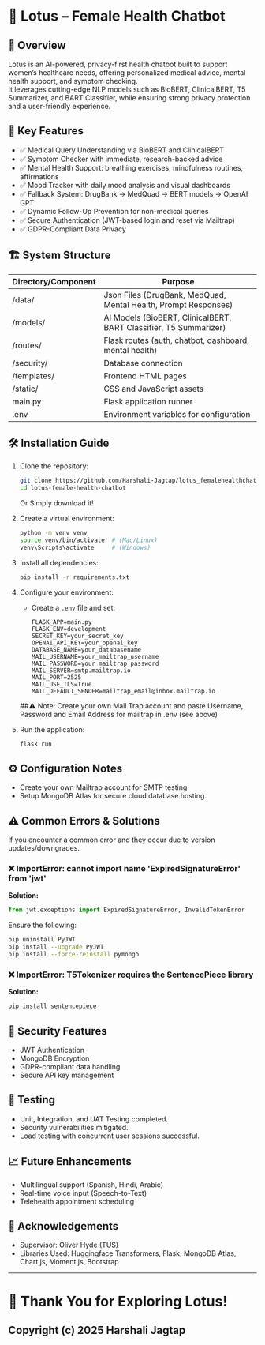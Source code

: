 
# 🌸 Lotus – Female Health Chatbot

## 📖 Overview
Lotus is an AI-powered, privacy-first health chatbot built to support women’s healthcare needs, offering personalized medical advice, mental health support, and symptom checking.  
It leverages cutting-edge NLP models such as BioBERT, ClinicalBERT, T5 Summarizer, and BART Classifier, while ensuring strong privacy protection and a user-friendly experience.

## 🚀 Key Features
- ✅ Medical Query Understanding via BioBERT and ClinicalBERT
- ✅ Symptom Checker with immediate, research-backed advice
- ✅ Mental Health Support: breathing exercises, mindfulness routines, affirmations
- ✅ Mood Tracker with daily mood analysis and visual dashboards
- ✅ Fallback System: DrugBank → MedQuad → BERT models → OpenAI GPT
- ✅ Dynamic Follow-Up Prevention for non-medical queries
- ✅ Secure Authentication (JWT-based login and reset via Mailtrap)
- ✅ GDPR-Compliant Data Privacy

## 🏗️ System Structure
| Directory/Component | Purpose |
|----------------------|---------|
| /data/           | Json Files (DrugBank, MedQuad, Mental Health, Prompt Responses) |
| /models/           | AI Models (BioBERT, ClinicalBERT, BART Classifier, T5 Summarizer) |
| /routes/           | Flask routes (auth, chatbot, dashboard, mental health) |
| /security/        | Database connection |
| /templates/        | Frontend HTML pages |
| /static/           | CSS and JavaScript assets |
| main.py            | Flask application runner |
| .env               | Environment variables for configuration |

## 🛠 Installation Guide
1. Clone the repository:
   ```bash
   git clone https://github.com/Harshali-Jagtap/lotus_femalehealthchatbot.git
   cd lotus-female-health-chatbot
   ```
   Or Simply download it!

2. Create a virtual environment:
   ```bash
   python -m venv venv
   source venv/bin/activate  # (Mac/Linux)
   venv\Scripts\activate     # (Windows)
   ```

3. Install all dependencies:
   ```bash
   pip install -r requirements.txt
   ```

4. Configure your environment:
   - Create a `.env` file and set:
     ```
     FLASK_APP=main.py
     FLASK_ENV=development
     SECRET_KEY=your_secret_key
     OPENAI_API_KEY=your_openai_key
     DATABASE_NAME=your_databasename
     MAIL_USERNAME=your_mailtrap_username
     MAIL_PASSWORD=your_mailtrap_password
     MAIL_SERVER=smtp.mailtrap.io
     MAIL_PORT=2525
     MAIL_USE_TLS=True
     MAIL_DEFAULT_SENDER=mailtrap_email@inbox.mailtrap.io
     ```
    ##⚠️ Note: Create your own Mail Trap account and paste Username, Password and Email Address for mailtrap in .env (see above)
5. Run the application:
   ```bash
   flask run
   ```

## ⚙️ Configuration Notes
- Create your own Mailtrap account for SMTP testing.
- Setup MongoDB Atlas for secure cloud database hosting.

## ⚠️ Common Errors & Solutions
If you encounter a common error and they occur due to version updates/downgrades.
### ❌ ImportError: cannot import name 'ExpiredSignatureError' from 'jwt'
**Solution:**
```python
from jwt.exceptions import ExpiredSignatureError, InvalidTokenError
```
Ensure the following:
```bash
pip uninstall PyJWT
pip install --upgrade PyJWT
pip install --force-reinstall pymongo
```

### ❌ ImportError: T5Tokenizer requires the SentencePiece library
**Solution:**
```bash
pip install sentencepiece
```

## 🔐 Security Features
- JWT Authentication
- MongoDB Encryption
- GDPR-compliant data handling
- Secure API key management

## 🧪 Testing
- Unit, Integration, and UAT Testing completed.
- Security vulnerabilities mitigated.
- Load testing with concurrent user sessions successful.

## 📈 Future Enhancements
- Multilingual support (Spanish, Hindi, Arabic)
- Real-time voice input (Speech-to-Text)
- Telehealth appointment scheduling

## 🙏 Acknowledgements
- Supervisor: Oliver Hyde (TUS)
- Libraries Used: Huggingface Transformers, Flask, MongoDB Atlas, Chart.js, Moment.js, Bootstrap

---

# 🚀 Thank You for Exploring Lotus!

## Copyright (c) 2025 Harshali Jagtap
